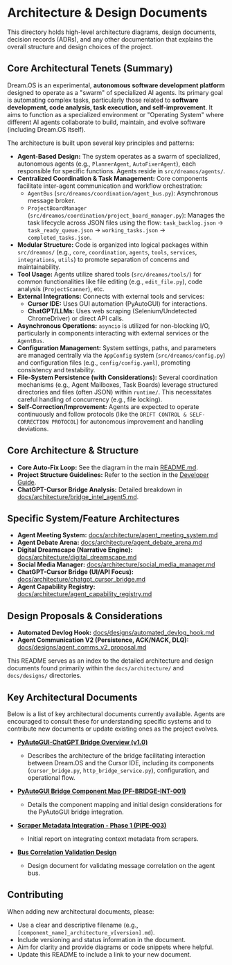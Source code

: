 # Architecture & Design Documents

This directory holds high-level architecture diagrams, design documents, decision records (ADRs), and any other documentation that explains the overall structure and design choices of the project.

## Core Architectural Tenets (Summary)

Dream.OS is an experimental, **autonomous software development platform** designed to operate as a "swarm" of specialized AI agents. Its primary goal is automating complex tasks, particularly those related to **software development, code analysis, task execution, and self-improvement**. It aims to function as a specialized environment or "Operating System" where different AI agents collaborate to build, maintain, and evolve software (including Dream.OS itself).

The architecture is built upon several key principles and patterns:

*   **Agent-Based Design:** The system operates as a swarm of specialized, autonomous agents (e.g., `PlannerAgent`, `AutoFixerAgent`), each responsible for specific functions. Agents reside in `src/dreamos/agents/`.
*   **Centralized Coordination & Task Management:** Core components facilitate inter-agent communication and workflow orchestration:
    *   `AgentBus` (`src/dreamos/coordination/agent_bus.py`): Asynchronous message broker.
    *   `ProjectBoardManager` (`src/dreamos/coordination/project_board_manager.py`): Manages the task lifecycle across JSON files using the flow: `task_backlog.json` → `task_ready_queue.json` → `working_tasks.json` → `completed_tasks.json`.
*   **Modular Structure:** Code is organized into logical packages within `src/dreamos/` (e.g., `core`, `coordination`, `agents`, `tools`, `services`, `integrations`, `utils`) to promote separation of concerns and maintainability.
*   **Tool Usage:** Agents utilize shared tools (`src/dreamos/tools/`) for common functionalities like file editing (e.g., `edit_file.py`), code analysis (`ProjectScanner`), etc.
*   **External Integrations:** Connects with external tools and services:
    *   **Cursor IDE:** Uses GUI automation (PyAutoGUI) for interactions.
    *   **ChatGPT/LLMs:** Uses web scraping (Selenium/Undetected ChromeDriver) or direct API calls.
*   **Asynchronous Operations:** `asyncio` is utilized for non-blocking I/O, particularly in components interacting with external services or the `AgentBus`.
*   **Configuration Management:** System settings, paths, and parameters are managed centrally via the `AppConfig` system (`src/dreamos/config.py`) and configuration files (e.g., `config/config.yaml`), promoting consistency and testability.
*   **File-System Persistence (with Considerations):** Several coordination mechanisms (e.g., Agent Mailboxes, Task Boards) leverage structured directories and files (often JSON) within `runtime/`. This necessitates careful handling of concurrency (e.g., file locking).
*   **Self-Correction/Improvement:** Agents are expected to operate continuously and follow protocols (like the `DRIFT CONTROL & SELF-CORRECTION PROTOCOL`) for autonomous improvement and handling deviations.

## Core Architecture & Structure

*   **Core Auto-Fix Loop:** See the diagram in the main [README.md](../../README.md#architecture).
*   **Project Structure Guidelines:** Refer to the section in the [Developer Guide](../../docs/DEVELOPER_GUIDE.md#project-structure-guidelines).
*   **ChatGPT-Cursor Bridge Analysis:** Detailed breakdown in [docs/architecture/bridge_intel_agent5.md](../../docs/architecture/bridge_intel_agent5.md).

## Specific System/Feature Architectures

*   **Agent Meeting System:** [docs/architecture/agent_meeting_system.md](../../docs/architecture/agent_meeting_system.md)
*   **Agent Debate Arena:** [docs/architecture/agent_debate_arena.md](../../docs/architecture/agent_debate_arena.md)
*   **Digital Dreamscape (Narrative Engine):** [docs/architecture/digital_dreamscape.md](../../docs/architecture/digital_dreamscape.md)
*   **Social Media Manager:** [docs/architecture/social_media_manager.md](../../docs/architecture/social_media_manager.md)
*   **ChatGPT-Cursor Bridge (UI/API Focus):** [docs/architecture/chatgpt_cursor_bridge.md](../../docs/architecture/chatgpt_cursor_bridge.md)
*   **Agent Capability Registry:** [docs/architecture/agent_capability_registry.md](../../docs/architecture/agent_capability_registry.md)

## Design Proposals & Considerations

*   **Automated Devlog Hook:** [docs/designs/automated_devlog_hook.md](../../docs/designs/automated_devlog_hook.md)
*   **Agent Communication V2 (Persistence, ACK/NACK, DLQ):** [docs/designs/agent_comms_v2_proposal.md](../../docs/designs/agent_comms_v2_proposal.md)

This README serves as an index to the detailed architecture and design documents found primarily within the `docs/architecture/` and `docs/designs/` directories.

## Key Architectural Documents

Below is a list of key architectural documents currently available. Agents are encouraged to consult these for understanding specific systems and to contribute new documents or update existing ones as the project evolves.

*   **[PyAutoGUI-ChatGPT Bridge Overview (v1.0)](./pyautogui_chatgpt_bridge_overview_v1.md)**
    *   Describes the architecture of the bridge facilitating interaction between Dream.OS and the Cursor IDE, including its components (`cursor_bridge.py`, `http_bridge_service.py`), configuration, and operational flow.

*   **[PyAutoGUI Bridge Component Map (PF-BRIDGE-INT-001)](./PF-BRIDGE-INT-001_PyAutoGUI_Component_Map.md)**
    *   Details the component mapping and initial design considerations for the PyAutoGUI bridge integration.

*   **[Scraper Metadata Integration - Phase 1 (PIPE-003)](./PIPE-003_ScraperMetadataIntegration_Phase1.md)**
    *   Initial report on integrating context metadata from scrapers.

*   **[Bus Correlation Validation Design](./bus_correlation_validation_design.md)**
    *   Design document for validating message correlation on the agent bus.


## Contributing

When adding new architectural documents, please:

*   Use a clear and descriptive filename (e.g., `[component_name]_architecture_v[version].md`).
*   Include versioning and status information in the document.
*   Aim for clarity and provide diagrams or code snippets where helpful.
*   Update this README to include a link to your new document. 